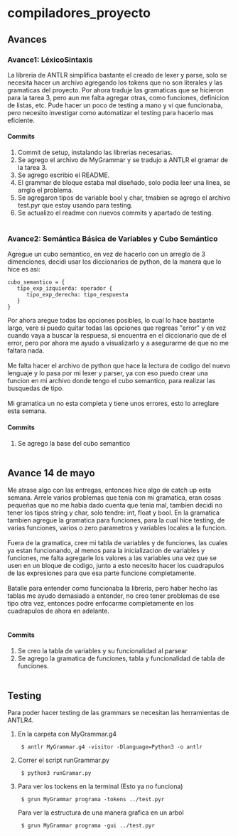 # compiladores_proyecto

## Avances
### Avance1: LéxicoSintaxis
La libreria de ANTLR simplifica bastante el creado de lexer y parse, solo se necesita hacer un archivo agregando los tokens que no son literales y las gramaticas del proyecto.
Por ahora traduje las gramaticas que se hicieron para la tarea 3, pero aun me falta agregar otras, como funciones, definicion de listas, etc.
Pude hacer un poco de testing a mano y vi que funcionaba, pero necesito investigar como automatizar el testing para hacerlo mas eficiente.

#### Commits
1. Commit de setup, instalando las librerias necesarias.
2. Se agrego el archivo de MyGrammar y se tradujo a ANTLR el gramar de la tarea 3.
3. Se agrego escribio el README.
4. El grammar de bloque estaba mal diseñado, solo podia leer una linea, se arrglo el problema.
5. Se agregaron tipos de variable bool y char, tmabien se agrego el archivo test.pyr que estoy usando para testing.
6. Se actualizo el readme con nuevos commits y apartado de testing. <br/><br/>
### Avance2: Semántica Básica de Variables y Cubo Semántico
Agregue un cubo semantico, en vez de hacerlo con un arreglo de 3 dimenciones, decidi usar los diccionarios de python, de la manera que lo hice es asi:

   ```
   cubo_semantico = {
      tipo_exp_izquierda: operador {
         tipo_exp_derecha: tipo_respuesta
      }
   }
   ```
Por ahora aregue todas las opciones posibles, lo cual lo hace bastante largo, vere si puedo quitar todas las opciones que regreas "error" y en vez cuando vaya a buscar la respuesa, si encuentra en el diccionario que de el error, pero por ahora me ayudo a visualizarlo y a asegurarme de que no me faltara nada.<br/><br/>
Me falta hacer el archivo de python que hace la lectura de codigo del nuevo lenguaje y lo pasa por mi lexer y parser, ya con eso puedo crear una funcion en mi archivo donde tengo el cubo semantico, para realizar las busquedas de tipo. <br/><br/>
Mi gramatica un no esta completa y tiene unos errores, esto lo arreglare esta semana.

#### Commits
1. Se agrego la base del cubo semantico
<br/><br/>

## Avance 14 de mayo
Me atrase algo con las entregas, entonces hice algo de catch up esta semana. Arrele varios problemas que tenia con mi gramatica, eran cosas pequeñas que no me habia dado cuenta que tenia mal, tambien decidi no tener los tipos string y char, solo tendre: int, float y bool. En la gramatica tambien agregue la gramatica para funciones, para la cual hice testing, de varias funciones, varios o zero parametros y variables locales a la funcion. <br/><br/>
Fuera de la gramatica, cree mi tabla de variables y de funciones, las cuales ya estan funcionando, al menos para la inicializacion de variables y funciones, me falta agregarle los valores a las variables una vez que se usen en un bloque de codigo, junto a esto necesito hacer los cuadrapulos de las expresiones para que esa parte funcione completamente. <br/><br/>
Batalle para entender como funcionaba la libreria, pero haber hecho las tablas me ayudo demasiado a entender, no creo tener problemas de ese tipo otra vez, entonces podre enfocarme completamente en los cuadrapulos de ahora en adelante. <br/><br/>

#### Commits
1. Se creo la tabla de variables y su funcionalidad al parsear
2. Se agrego la gramatica de funciones, tabla y funcionalidad de tabla de funciones.
<br/><br/>


## Testing
Para poder hacer testing de las grammars se necesitan las herramientas de ANTLR4.
1. En la carpeta con MyGrammar.g4 
   ```
    $ antlr MyGrammar.g4 -visitor -Dlanguage=Python3 -o antlr
   ```
2. Correr el script runGrammar.py
   ```
    $ python3 runGramar.py
   ```
3. Para ver los tockens en la terminal (Esto ya no funciona)
   ```
    $ grun MyGrammar programa -tokens ../test.pyr
   ```
   Para ver la estructura de una manera grafica en un arbol
   ```
    $ grun MyGrammar programa -gui ../test.pyr
   ```

